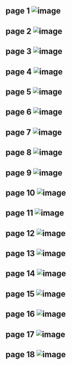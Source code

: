 page 1
![image](https://github.com/user-attachments/assets/cae69038-5391-4365-bec7-3df56a664624)
---
page 2
![image](https://github.com/user-attachments/assets/fd7dc1fb-cb67-4a98-87fa-12b175ede5d6)
---
page 3
![image](https://github.com/user-attachments/assets/8973552c-d380-4c15-9b0d-a6b2db3860b8)
---
page 4
![image](https://github.com/user-attachments/assets/60032e97-b356-4b3a-9ee5-e13c9bceef93)
---
page 5
![image](https://github.com/user-attachments/assets/2af6a575-a093-4f38-b8be-f03b87536022)
---
page 6
![image](https://github.com/user-attachments/assets/79a510ad-0516-4dc7-b8e8-ad618feab8df)
---
page 7
![image](https://github.com/user-attachments/assets/42e8f07e-29b7-4daa-982e-230785d088bf)
---
page 8
![image](https://github.com/user-attachments/assets/cae32824-607a-4c2d-aab9-dbb7721adad3)
---
page 9
![image](https://github.com/user-attachments/assets/2dc23604-c089-467b-87da-7f684103baaa)
---
page 10
![image](https://github.com/user-attachments/assets/78f376ae-e60f-4685-95a1-edbd23ec7eff)
---
page 11
![image](https://github.com/user-attachments/assets/18fd7237-5b13-4e4f-bea0-4c0f4dd77973)
---
page 12
![image](https://github.com/user-attachments/assets/050b2cc6-2cb9-445c-84ef-e3e9a9d92684)
---
page 13
![image](https://github.com/user-attachments/assets/5931b0fc-7569-4053-b25d-e3ea3f0a369c)
---
page 14
![image](https://github.com/user-attachments/assets/bbb2227a-79d2-47b4-ae3b-669ecd2b77ea)
---
page 15
![image](https://github.com/user-attachments/assets/27d05684-d5cd-4d8e-bafc-fcc4f46541e9)
---
page 16
![image](https://github.com/user-attachments/assets/2f790067-d74b-4266-93a4-f443aadb874c)
---
page 17
![image](https://github.com/user-attachments/assets/1bceab67-d83e-4ad5-980c-e0435f74be6e)
---
page 18
![image](https://github.com/user-attachments/assets/eb0b4f54-3cfb-4cfd-b94d-d617c0dee1fa)
---
